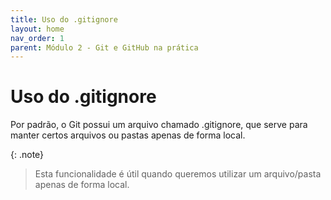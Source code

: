 ```yaml
---
title: Uso do .gitignore
layout: home
nav_order: 1
parent: Módulo 2 - Git e GitHub na prática
---
```


<h1>Uso do .gitignore</h1>

<p>
Por padrão, o Git possui um arquivo chamado .gitignore, que serve para manter certos arquivos ou pastas apenas de forma local.
</p>

{: .note}
>Esta funcionalidade é útil quando queremos utilizar um arquivo/pasta apenas de forma local.